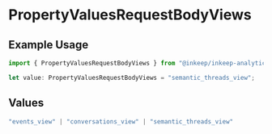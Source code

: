# PropertyValuesRequestBodyViews

## Example Usage

```typescript
import { PropertyValuesRequestBodyViews } from "@inkeep/inkeep-analytics/models/components";

let value: PropertyValuesRequestBodyViews = "semantic_threads_view";
```

## Values

```typescript
"events_view" | "conversations_view" | "semantic_threads_view"
```
